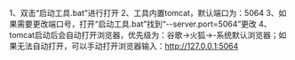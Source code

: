 1、双击“启动工具.bat”进行打开
2、工具内置tomcat，默认端口为：5064
3、如果需要更改端口号，打开“启动工具.bat”找到“--server.port=5064”更改
4、tomcat启动后会自动打开浏览器，优先级为：谷歌→火狐→-系统默认浏览器；如果无法自动打开，可以手动打开浏览器输入：http://127.0.0.1:5064
